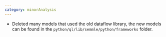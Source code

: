 ```yaml
---
category: minorAnalysis
---
```

* Deleted many models that used the old dataflow library, the new models can be found in the `python/ql/lib/semmle/python/frameworks` folder.